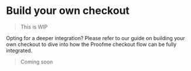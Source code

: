 # Build your own checkout

> This is WIP

Opting for a deeper integration?
Please refer to our guide on building your own checkout to dive into how the Proofme checkout flow can be fully integrated.

> Coming soon